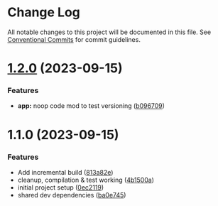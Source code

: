 # Change Log

All notable changes to this project will be documented in this file.
See [Conventional Commits](https://conventionalcommits.org) for commit guidelines.

# [1.2.0](https://github.com/benr-dev/ts-experiments/compare/@benr-ts-experiments/app@1.1.0...@benr-ts-experiments/app@1.2.0) (2023-09-15)

### Features

- **app:** noop code mod to test versioning ([b096709](https://github.com/benr-dev/ts-experiments/commit/b096709061d6ed6fc81987aeb49ccd74821c5c91))

# 1.1.0 (2023-09-15)

### Features

- Add incremental build ([813a82e](https://github.com/benr-dev/ts-experiments/commit/813a82ee03ae35455f0097d0481f6e114cc000db))
- cleanup, compilation & test working ([4b1500a](https://github.com/benr-dev/ts-experiments/commit/4b1500ab8b30573cbf6c8fc21fb3feced62035dd))
- initial project setup ([0ec2119](https://github.com/benr-dev/ts-experiments/commit/0ec211973c7a976e3f3778b9c51d4c0cb2e524a9))
- shared dev dependencies ([ba0e745](https://github.com/benr-dev/ts-experiments/commit/ba0e7451225d431e4e1684f251197d80b610c0d2))
